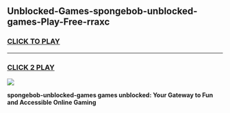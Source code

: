 
## Unblocked-Games-spongebob-unblocked-games-Play-Free-rraxc
<h3>
<a href="https://premium76.site?title=spongebob-unblocked-games&ref=18A1">CLICK TO PLAY</a></h3>
<hr>

<h3>
<a href="https://premium76.site?title=spongebob-unblocked-games&ref=18A1">CLICK 2 PLAY</a>
  
</h3>

<a href="https://premium76.site?title=spongebob-unblocked-games&ref=18A1"><img src="https://clearcache.store/games.png"></a>


**spongebob-unblocked-games games unblocked: Your Gateway to Fun and Accessible Online Gaming**
